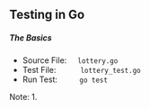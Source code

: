 
## Testing in Go

##### The Basics

* Source File: &nbsp;&nbsp;&nbsp; `lottery.go`<!-- .element: class="fragment" data-fragment-index="1" -->
* Test File: &nbsp;&nbsp;&nbsp;&nbsp;&nbsp;&nbsp;&nbsp;&nbsp;&nbsp; `lottery_test.go`<!-- .element: class="fragment" data-fragment-index="2" -->
* Run Test: &nbsp;&nbsp;&nbsp;&nbsp;&nbsp;&nbsp;&nbsp;&nbsp; `go test`<!-- .element: class="fragment" data-fragment-index="3" -->

Note:
1. 
